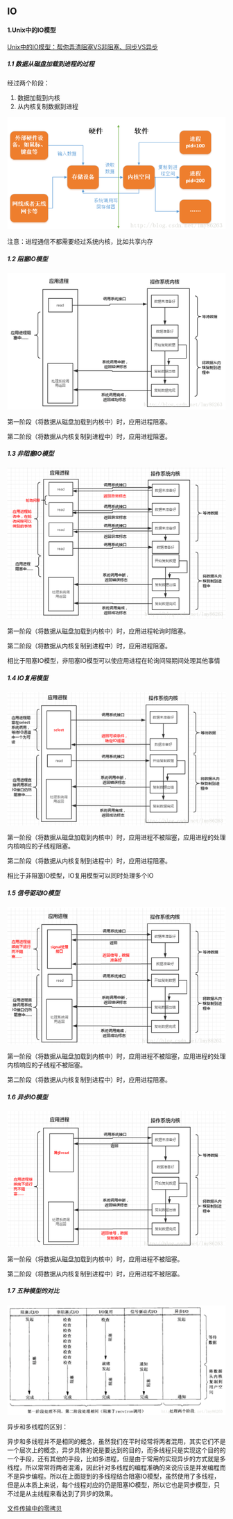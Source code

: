 ## IO

#### 1.Unix中的IO模型

[Unix中的IO模型：帮你弄清阻塞VS非阻塞、同步VS异步](https://blog.csdn.net/lmy86263/article/details/55681371)

##### 1.1 数据从磁盘加载到进程的过程

经过两个阶段：

1. 数据加载到内核
2. 从内核复制数据到进程

![](..\img\IO\进程从磁盘获取数据的过程.jpg)

注意：进程通信不都需要经过系统内核，比如共享内存

##### 1.2 阻塞IO模型

![](..\img\IO\阻塞IO模型.jpg)

第一阶段（将数据从磁盘加载到内核中）时，应用进程阻塞。

第二阶段（将数据从内核复制到进程中）时，应用进程阻塞。

##### 1.3 非阻塞IO模型

![](..\img\IO\非阻塞IO模型.png)

第一阶段（将数据从磁盘加载到内核中）时，应用进程轮询时阻塞。

第二阶段（将数据从内核复制到进程中）时，应用进程阻塞。

相比于阻塞IO模型，非阻塞IO模型可以使应用进程在轮询间隔期间处理其他事情

##### 1.4 IO复用模型

![](..\img\IO\IO复用模型.jpg)

第一阶段（将数据从磁盘加载到内核中）时，应用进程不被阻塞，应用进程的处理内核响应的子线程阻塞。

第二阶段（将数据从内核复制到进程中）时，应用进程阻塞。

相比于非阻塞IO模型，IO复用模型可以同时处理多个IO

##### 1.5 信号驱动IO模型

![](..\img\IO\信号驱动IO模型.jpg)

第一阶段（将数据从磁盘加载到内核中）时，应用进程不被阻塞，应用进程的处理内核响应的子线程不被阻塞。

第二阶段（将数据从内核复制到进程中）时，应用进程阻塞。

##### 1.6 异步IO模型

![](..\img\IO\异步IO模型.jpg)

第一阶段（将数据从磁盘加载到内核中）时，应用进程不被阻塞。

第二阶段（将数据从内核复制到进程中）时，应用进程不被阻塞。

##### 1.7 五种模型的对比

![](..\img\IO\五种IO模型对比.jpg)

异步和多线程的区别：

异步和多线程并不是相同的概念，虽然我们在平时经常将两者混用，其实它们不是一个层次上的概念，异步具体的说是要达到的目的，而多线程只是实现这个目的的一个手段，还有其他的手段，比如多进程，但是由于常用的实现异步的方式就是多线程，所以常常将两者混淆，因此针对多线程的编程准确的来说应该是并发编程而不是异步编程。所以在上面提到的多线程结合阻塞IO模型，虽然使用了多线程，但是从本质上来说，每个线程对应的仍是阻塞IO模型，所以它也是同步模型，只不过是从主线程来看达到了异步的效果。


[文件传输中的零拷贝](https://mp.weixin.qq.com/s/-AnVV8IYYedVSGBK95L_bw)

